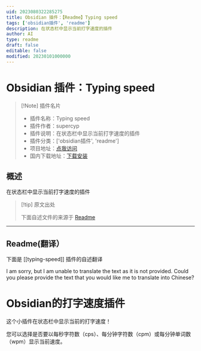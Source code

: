 ```yaml
---
uid: 2023080322285275
title: Obsidian 插件：【Readme】Typing speed
tags: ['obsidian插件', 'readme']
description: 在状态栏中显示当前打字速度的插件
author: AI
type: readme
draft: false
editable: false
modified: 20230101000000
---
```


# Obsidian 插件：Typing speed

> [!Note] 插件名片
> - 插件名称：Typing speed
> - 插件作者：supercyp
> - 插件说明：在状态栏中显示当前打字速度的插件
> - 插件分类：['obsidian插件', 'readme']
> - 项目地址：[点我访问](https://github.com/Supercip971/obsidian-typing-speed)
> - 国内下载地址：[下载安装](https://pkmer.cn/products/plugin/pluginMarket/?typing-speed)

## 概述

在状态栏中显示当前打字速度的插件



> [!tip] 原文出处
> 
>下面自述文件的来源于 [Readme](https://ghproxy.net/https://raw.githubusercontent.com/Supercip971/obsidian-typing-speed/master/README.md)
> 

---

## Readme(翻译）

下面是 [[typing-speed]] 插件的自述翻译


I am sorry, but I am unable to translate the text as it is not provided. Could you please provide the text that you would like me to translate into Chinese?
# Obsidian的打字速度插件

这个小插件在状态栏中显示当前的打字速度！

您可以选择是否要以每秒字符数（cps）、每分钟字符数（cpm）或每分钟单词数（wpm）显示当前速度。



